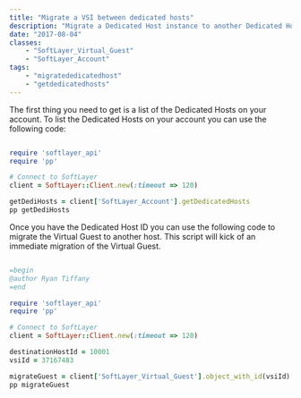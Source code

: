 ```yaml
---
title: "Migrate a VSI between dedicated hosts"
description: "Migrate a Dedicated Host instance to another Dedicated Host. You can migrate your dedicated host instances from one host to another within the same POD."
date: "2017-08-04"
classes:
    - "SoftLayer_Virtual_Guest"
    - "SoftLayer_Account"
tags:
    - "migratededicatedhost"
    - "getdedicatedhosts"
---
```


The first thing you need to get is a list of the Dedicated Hosts on your account. To list the Dedicated Hosts on your account you can use the following code:

```ruby

require 'softlayer_api' 
require 'pp' 

# Connect to SoftLayer
client = SoftLayer::Client.new(:timeout => 120)

getDediHosts = client['SoftLayer_Account'].getDedicatedHosts
pp getDediHosts
```

Once you have the Dedicated Host ID you can use the following code to migrate the Virtual Guest to another host. This script will kick of an immediate migration of the Virtual Guest.

```ruby 

=begin
@author Ryan Tiffany
=end

require 'softlayer_api' 
require 'pp' 

# Connect to SoftLayer
client = SoftLayer::Client.new(:timeout => 120)

destinationHostId = 10001
vsiId = 37167483

migrateGuest = client['SoftLayer_Virtual_Guest'].object_with_id(vsiId).migrateDedicatedHost(destinationHostId)
pp migrateGuest
```
